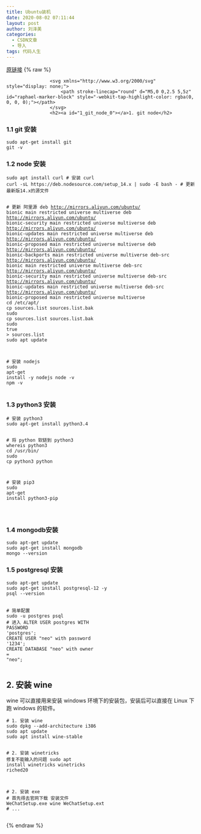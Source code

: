 ```yaml
---
title: Ubuntu装机
date: 2020-08-02 07:11:44
layout: post
author: 刘泽美
categories:
  - CSDN文章
  - 导入
tags: 代码人生
---
```


[原链接](https://blog.csdn.net/weixin_41884153/article/details/107739947)
{% raw %}

                    <svg xmlns="http://www.w3.org/2000/svg" style="display: none;">
                        <path stroke-linecap="round" d="M5,0 0,2.5 5,5z" id="raphael-marker-block" style="-webkit-tap-highlight-color: rgba(0, 0, 0, 0);"></path>
                    </svg>
                    <h2><a id="1_git_node_0"></a>1. git node</h2> 
<h3><a id="11_git__1"></a>1.1 git 安装</h3> 
<pre><code class="prism language-shell"><span class="token function">sudo</span> <span class="token function">apt-get</span> <span class="token function">install</span> <span class="token function">git</span>
<span class="token function">git</span> -v
</code></pre> 
<h3><a id="12_node__7"></a>1.2 node 安装</h3> 
<pre><code class="prism language-shell"><span class="token function">sudo</span> apt <span class="token function">install</span> <span class="token function">curl</span> <span class="token comment"># 安装 curl</span>
<span class="token function">curl</span> -sL https://deb.nodesource.com/setup_14.x <span class="token operator">|</span> <span class="token function">sudo</span> -E <span class="token function">bash</span> - <span class="token comment"># 更新最新版14.x的源文件</span>

<span class="token comment"># 更新 阿里源</span>
deb http://mirrors.aliyun.com/ubuntu/ bionic main restricted universe multiverse
deb http://mirrors.aliyun.com/ubuntu/ bionic-security main restricted universe multiverse
deb http://mirrors.aliyun.com/ubuntu/ bionic-updates main restricted universe multiverse
deb http://mirrors.aliyun.com/ubuntu/ bionic-proposed main restricted universe multiverse
deb http://mirrors.aliyun.com/ubuntu/ bionic-backports main restricted universe multiverse
deb-src http://mirrors.aliyun.com/ubuntu/ bionic main restricted universe multiverse
deb-src http://mirrors.aliyun.com/ubuntu/ bionic-security main restricted universe multiverse
deb-src http://mirrors.aliyun.com/ubuntu/ bionic-updates main restricted universe multiverse
deb-src http://mirrors.aliyun.com/ubuntu/ bionic-proposed main restricted universe multiverse
<span class="token function">cd</span> /etc/apt/
<span class="token function">cp</span> sources.list sources.list.bak
<span class="token function">sudo</span> <span class="token function">cp</span> sources.list sources.list.bak
<span class="token function">sudo</span> <span class="token boolean">true</span> <span class="token operator">&gt;</span> sources.list
<span class="token function">sudo</span> apt update

<span class="token comment"># 安装 nodejs</span>
<span class="token function">sudo</span> <span class="token function">apt-get</span> <span class="token function">install</span> -y nodejs
node -v
<span class="token function">npm</span> -v
</code></pre> 
<h3><a id="13_python3__35"></a>1.3 python3 安装</h3> 
<pre><code class="prism language-shell"><span class="token comment"># 安装 python3</span>
<span class="token function">sudo</span> <span class="token function">apt-get</span> <span class="token function">install</span> python3.4

<span class="token comment"># 将 python 软链到 python3</span>
<span class="token function">whereis</span> python3
<span class="token function">cd</span> /usr/bin/
<span class="token function">sudo</span> <span class="token function">cp</span> python3 python

<span class="token comment"># 安装 pip3</span>
<span class="token function">sudo</span> <span class="token function">apt-get</span> <span class="token function">install</span> python3-pip

</code></pre> 
<h3><a id="14_mongodb_50"></a>1.4 mongodb安装</h3> 
<pre><code class="prism language-shell"><span class="token function">sudo</span> <span class="token function">apt-get</span> update
<span class="token function">sudo</span> <span class="token function">apt-get</span> <span class="token function">install</span> mongodb
mongo --version
</code></pre> 
<h3><a id="15_postgresql__57"></a>1.5 postgresql 安装</h3> 
<pre><code class="prism language-shell"><span class="token function">sudo</span> <span class="token function">apt-get</span> update
<span class="token function">sudo</span> <span class="token function">apt-get</span> <span class="token function">install</span> postgresql-12 -y
psql --version

<span class="token comment"># 简单配置</span>
<span class="token function">sudo</span> -u postgres psql <span class="token comment"># 进入</span>
ALTER USER postgres WITH PASSWORD <span class="token string">'postgres'</span><span class="token punctuation">;</span> 
CREATE USER <span class="token string">"neo"</span> with password <span class="token string">'1234'</span><span class="token punctuation">;</span>
CREATE DATABASE <span class="token string">"neo"</span> with owner <span class="token operator">=</span> <span class="token string">"neo"</span><span class="token punctuation">;</span>
</code></pre> 
<h2><a id="2__wine_71"></a>2. 安装 wine</h2> 
<p>wine 可以直接用来安装 windows 环境下的安装包，安装后可以直接在 Linux 下跑 windows 的软件。</p> 
<pre><code class="prism language-shell"><span class="token comment"># 1. 安装 wine</span>
<span class="token function">sudo</span> dpkg --add-architecture i386
<span class="token function">sudo</span> apt update
<span class="token function">sudo</span> apt <span class="token function">install</span> wine-stable

<span class="token comment"># 2. 安装 winetricks 修复不能输入的问题</span>
<span class="token function">sudo</span> apt <span class="token function">install</span> winetricks
winetricks riched20

<span class="token comment"># 2. 安装 exe</span>
<span class="token comment"># 首先得去官网下载 安装文件 WeChatSetup.exe</span>
wine WeChatSetup.ext
<span class="token comment"># ...</span>
</code></pre>
                
{% endraw %}
